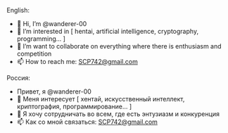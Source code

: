 English:
- 👋 Hi, I’m @wanderer-00
- 👀 I’m interested in [ hentai, artificial intelligence, cryptography, programming... ]
- 💞️ I’m want to collaborate on everything where there is enthusiasm and competition
- 📫 How to reach me: SCP742@gmail.com

Россия:
- Привет, я @wanderer-00
- 👀 Меня интересует [ хентай, искусственный интеллект, криптография, программирование... ]
- 💞️ Я хочу сотрудничать во всем, где есть энтузиазм и конкуренция
- 📫 Как со мной связаться: SCP742@gmail.com

<!---
wanderer-00/wanderer-00 is a ✨ special ✨ repository because its `README.md` (this file) appears on your GitHub profile.
You can click the Preview link to take a look at your changes.
--->
